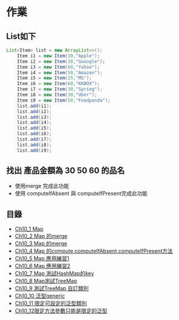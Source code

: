 # 作業
## List如下
```java
List<Item> list = new ArrayList<>();
	Item i1 = new Item(10,"Apple");
	Item i2 = new Item(30,"Gooogle");
	Item i3 = new Item(60,"Yahoo");
	Item i4 = new Item(50,"Amazon");
	Item i5 = new Item(25,"MS");
	Item i6 = new Item(60,"KKBOX");
	Item i7 = new Item(30,"Spring");
	Item i8 = new Item(30,"Uber");
	Item i9 = new Item(50,"Foodpanda");
	list.add(i1);
	list.add(i2);
	list.add(i3);
	list.add(i4);
	list.add(i5);
	list.add(i6);
	list.add(i7);
	list.add(i8);
	list.add(i9);	
```
## 找出 產品金額為 30 50 60 的品名
* 使用merge 完成此功能
* 使用 computeIfAbsent 與 computeIfPresent完成此功能

## 目錄
* [Ch10_1 Map](https://github.com/xvpowerg/java20200719/tree/master/20200920/Ch10_1)
* [Ch10_2 Map 的merge](https://github.com/xvpowerg/java20200719/tree/master/20200920/Ch10_2)
* [Ch10_3 Map 的merge](https://github.com/xvpowerg/java20200719/tree/master/20200920/Ch10_3)
* [Ch10_4 Map 的compute,computeIfAbsent,computeIfPresent方法](https://github.com/xvpowerg/java20200719/tree/master/20200920/Ch10_4)
* [Ch10_5 Map 應用練習1](https://github.com/xvpowerg/java20200719/tree/master/20200920/Ch10_5)
* [Ch10_6 Map 應用練習2](https://github.com/xvpowerg/java20200719/tree/master/20200920/Ch10_6)
* [Ch10_7 Map 測試HashMap的key](https://github.com/xvpowerg/java20200719/tree/master/20200920/Ch10_7)
* [Ch10_8 Map測試TreeMap](https://github.com/xvpowerg/java20200719/tree/master/20200920/Ch10_8)
* [Ch10_9 測試TreeMap 自訂類別](https://github.com/xvpowerg/java20200719/tree/master/20200920/Ch10_9)
* [Ch10_10 泛型generic](https://github.com/xvpowerg/java20200719/tree/master/20200920/Ch10_10)
* [Ch10_11 限定可設定的泛型類別](https://github.com/xvpowerg/java20200719/tree/master/20200920/Ch10_11)
* [Ch10_12限定方法參數只能是限定的泛型](https://github.com/xvpowerg/java20200719/tree/master/20200920/Ch10_12)
